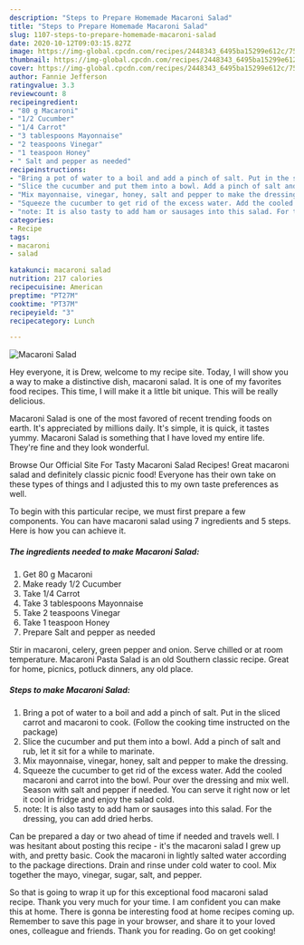 ```yaml
---
description: "Steps to Prepare Homemade Macaroni Salad"
title: "Steps to Prepare Homemade Macaroni Salad"
slug: 1107-steps-to-prepare-homemade-macaroni-salad
date: 2020-10-12T09:03:15.827Z
image: https://img-global.cpcdn.com/recipes/2448343_6495ba15299e612c/751x532cq70/macaroni-salad-recipe-main-photo.jpg
thumbnail: https://img-global.cpcdn.com/recipes/2448343_6495ba15299e612c/751x532cq70/macaroni-salad-recipe-main-photo.jpg
cover: https://img-global.cpcdn.com/recipes/2448343_6495ba15299e612c/751x532cq70/macaroni-salad-recipe-main-photo.jpg
author: Fannie Jefferson
ratingvalue: 3.3
reviewcount: 8
recipeingredient:
- "80 g Macaroni"
- "1/2 Cucumber"
- "1/4 Carrot"
- "3 tablespoons Mayonnaise"
- "2 teaspoons Vinegar"
- "1 teaspoon Honey"
- " Salt and pepper as needed"
recipeinstructions:
- "Bring a pot of water to a boil and add a pinch of salt. Put in the sliced carrot and macaroni to cook. (Follow the cooking time instructed on the package)"
- "Slice the cucumber and put them into a bowl. Add a pinch of salt and rub, let it sit for a while to marinate."
- "Mix mayonnaise, vinegar, honey, salt and pepper to make the dressing."
- "Squeeze the cucumber to get rid of the excess water. Add the cooled macaroni and carrot into the bowl. Pour over the dressing and mix well. Season with salt and pepper if needed. You can serve it right now or let it cool in fridge and enjoy the salad cold."
- "note: It is also tasty to add ham or sausages into this salad. For the dressing, you can add dried herbs."
categories:
- Recipe
tags:
- macaroni
- salad

katakunci: macaroni salad 
nutrition: 217 calories
recipecuisine: American
preptime: "PT27M"
cooktime: "PT37M"
recipeyield: "3"
recipecategory: Lunch

---
```



![Macaroni Salad](https://img-global.cpcdn.com/recipes/2448343_6495ba15299e612c/751x532cq70/macaroni-salad-recipe-main-photo.jpg)

Hey everyone, it is Drew, welcome to my recipe site. Today, I will show you a way to make a distinctive dish, macaroni salad. It is one of my favorites food recipes. This time, I will make it a little bit unique. This will be really delicious.

Macaroni Salad is one of the most favored of recent trending foods on earth. It's appreciated by millions daily. It's simple, it is quick, it tastes yummy. Macaroni Salad is something that I have loved my entire life. They're fine and they look wonderful.

Browse Our Official Site For Tasty Macaroni Salad Recipes! Great macaroni salad and definitely classic picnic food! Everyone has their own take on these types of things and I adjusted this to my own taste preferences as well.


To begin with this particular recipe, we must first prepare a few components. You can have macaroni salad using 7 ingredients and 5 steps. Here is how you can achieve it.

<!--inarticleads1-->

##### The ingredients needed to make Macaroni Salad:

1. Get 80 g Macaroni
1. Make ready 1/2 Cucumber
1. Take 1/4 Carrot
1. Take 3 tablespoons Mayonnaise
1. Take 2 teaspoons Vinegar
1. Take 1 teaspoon Honey
1. Prepare  Salt and pepper as needed


Stir in macaroni, celery, green pepper and onion. Serve chilled or at room temperature. Macaroni Pasta Salad is an old Southern classic recipe. Great for home, picnics, potluck dinners, any old place. 

<!--inarticleads2-->

##### Steps to make Macaroni Salad:

1. Bring a pot of water to a boil and add a pinch of salt. Put in the sliced carrot and macaroni to cook. (Follow the cooking time instructed on the package)
1. Slice the cucumber and put them into a bowl. Add a pinch of salt and rub, let it sit for a while to marinate.
1. Mix mayonnaise, vinegar, honey, salt and pepper to make the dressing.
1. Squeeze the cucumber to get rid of the excess water. Add the cooled macaroni and carrot into the bowl. Pour over the dressing and mix well. Season with salt and pepper if needed. You can serve it right now or let it cool in fridge and enjoy the salad cold.
1. note: It is also tasty to add ham or sausages into this salad. For the dressing, you can add dried herbs.


Can be prepared a day or two ahead of time if needed and travels well. I was hesitant about posting this recipe - it&#39;s the macaroni salad I grew up with, and pretty basic. Cook the macaroni in lightly salted water according to the package directions. Drain and rinse under cold water to cool. Mix together the mayo, vinegar, sugar, salt, and pepper. 

So that is going to wrap it up for this exceptional food macaroni salad recipe. Thank you very much for your time. I am confident you can make this at home. There is gonna be interesting food at home recipes coming up. Remember to save this page in your browser, and share it to your loved ones, colleague and friends. Thank you for reading. Go on get cooking!
